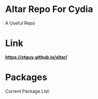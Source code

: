 # Altar Repo For Cydia
A Useful Repo
# Link
**https://xtguy.github.io/altar/**
# Packages
Current Package List: 
